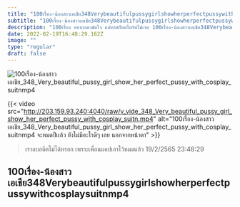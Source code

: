 ```yaml
---
title: "100เรื่อง-น้องสาวเอเชีย348Verybeautifulpussygirlshowherperfectpussywithcosplaysuitnmp4"
subtitle: "100เรื่อง-น้องสาวเอเชีย348Verybeautifulpussygirlshowherperfectpussywithcosplaysuitnmp4 อย่าเรียกขี้เหล้า ให้เรียกคนเหงาที่คอแห้ง"
description: "100เรื่อง อยากลองขัดใจ แต่หาสก็อตไบร์ทไม่เจอ 100เรื่อง-น้องสาวเอเชีย348Verybeautifulpussygirlshowherperfectpussywithcosplaysuitnmp4 19/2/2565 23:48:29"
date: 2022-02-19T16:48:29.162Z
image: ""
type: "regular"
draft: false
---
```


![100เรื่อง-น้องสาวเอเชีย_348_Very_beautiful_pussy_girl_show_her_perfect_pussy_with_cosplay_suitnmp4](http://203.159.93.240:4040/raw/v_vide_348_Very_beautiful_pussy_girl_show_her_perfect_pussy_with_cosplay_suitn.jpg)

{{< video src="http://203.159.93.240:4040/raw/v_vide_348_Very_beautiful_pussy_girl_show_her_perfect_pussy_with_cosplay_suitn.mp4" alt="100เรื่อง-น้องสาวเอเชีย_348_Very_beautiful_pussy_girl_show_her_perfect_pussy_with_cosplay_suitnmp4 จะหมดปีเเล้ว ยังไม่มีอะไรดีๆ เลย นอกจากหน้าตา" >}}


> เราลบอดีตไม่ได้หรอก เพราะเพื่อนแคปเอาไว้หมดแล้ว 19/2/2565 23:48:29

## 100เรื่อง-น้องสาวเอเชีย348Verybeautifulpussygirlshowherperfectpussywithcosplaysuitnmp4
